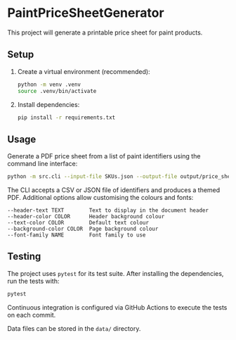 # PaintPriceSheetGenerator

This project will generate a printable price sheet for paint products.

## Setup

1. Create a virtual environment (recommended):
   ```bash
   python -m venv .venv
   source .venv/bin/activate
   ```
2. Install dependencies:
   ```bash
   pip install -r requirements.txt
   ```

## Usage

Generate a PDF price sheet from a list of paint identifiers using the
command line interface:

```bash
python -m src.cli --input-file SKUs.json --output-file output/price_sheet.pdf
```

The CLI accepts a CSV or JSON file of identifiers and produces a themed
PDF.  Additional options allow customising the colours and fonts:

```
--header-text TEXT        Text to display in the document header
--header-color COLOR      Header background colour
--text-color COLOR        Default text colour
--background-color COLOR  Page background colour
--font-family NAME        Font family to use
```

## Testing

The project uses `pytest` for its test suite. After installing the
dependencies, run the tests with:

```bash
pytest
```

Continuous integration is configured via GitHub Actions to execute the
tests on each commit.

Data files can be stored in the `data/` directory.

